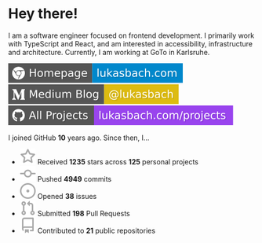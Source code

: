 # Hey there!

I am a software engineer focused on frontend development. I primarily work with TypeScript and React, and am interested in accessibility, infrastructure and architecture. Currently, I am working at GoTo in Karlsruhe.

[![Homepage](./icons/homepage.svg)](https://lukasbach.com)
[![Medium Blog](./icons/medium.svg)](https://medium.com/@lukasbach)
[![My Projects](./icons/projects.svg)](https://lukasbach.com/projects)

I joined GitHub **10** years ago. Since then, I...

- ![](./icons/star.svg) Received **1235** stars across **125** personal projects
- ![](./icons/commit.svg) Pushed **4949** commits
- ![](./icons/issues.svg) Opened **38** issues
- ![](./icons/pr.svg) Submitted **198** Pull Requests
- ![](./icons/repo.svg) Contributed to **21** public repositories
